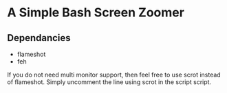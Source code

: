 # A Simple Bash Screen Zoomer

## Dependancies
 - flameshot 
 - feh

If you do not need multi monitor support, then feel free to use scrot instead of flameshot. 
Simply uncomment the line using scrot in the script script.

